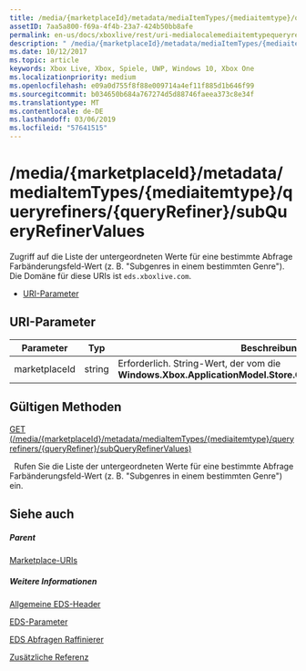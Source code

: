 ```yaml
---
title: /media/{marketplaceId}/metadata/mediaItemTypes/{mediaitemtype}/queryrefiners/{queryRefiner}/subQueryRefinerValues
assetID: 7aa5a800-f69a-4f4b-23a7-424b50bb8afe
permalink: en-us/docs/xboxlive/rest/uri-medialocalemediaitemtypequeryrefinersubqueryrefinervalues.html
description: " /media/{marketplaceId}/metadata/mediaItemTypes/{mediaitemtype}/queryrefiners/{queryRefiner}/subQueryRefinerValues"
ms.date: 10/12/2017
ms.topic: article
keywords: Xbox Live, Xbox, Spiele, UWP, Windows 10, Xbox One
ms.localizationpriority: medium
ms.openlocfilehash: e09a0d755f8f88e009714a4ef11f885d1b646f99
ms.sourcegitcommit: b034650b684a767274d5d88746faeea373c8e34f
ms.translationtype: MT
ms.contentlocale: de-DE
ms.lasthandoff: 03/06/2019
ms.locfileid: "57641515"
---
```

# <a name="mediamarketplaceidmetadatamediaitemtypesmediaitemtypequeryrefinersqueryrefinersubqueryrefinervalues"></a>/media/{marketplaceId}/metadata/mediaItemTypes/{mediaitemtype}/queryrefiners/{queryRefiner}/subQueryRefinerValues
Zugriff auf die Liste der untergeordneten Werte für eine bestimmte Abfrage Farbänderungsfeld-Wert (z. B. "Subgenres in einem bestimmten Genre"). Die Domäne für diese URIs ist `eds.xboxlive.com`.
 
  * [URI-Parameter](#ID4EV)
 
<a id="ID4EV"></a>

 
## <a name="uri-parameters"></a>URI-Parameter
 
| Parameter| Typ| Beschreibung| 
| --- | --- | --- | 
| marketplaceId| string| Erforderlich. String-Wert, der vom die <b>Windows.Xbox.ApplicationModel.Store.Configuration.MarketplaceId</b>.| 
  
<a id="ID4EWB"></a>

 
## <a name="valid-methods"></a>Gültigen Methoden

[GET (/media/{marketplaceId}/metadata/mediaItemTypes/{mediaitemtype}/queryrefiners/{queryRefiner}/subQueryRefinerValues)](uri-medialocalemediaitemtypequeryrefinersubqueryrefinervaluesget.md)

&nbsp;&nbsp;Rufen Sie die Liste der untergeordneten Werte für eine bestimmte Abfrage Farbänderungsfeld-Wert (z. B. "Subgenres in einem bestimmten Genre") ein. 
 
<a id="ID4EAC"></a>

 
## <a name="see-also"></a>Siehe auch
 
<a id="ID4ECC"></a>

 
##### <a name="parent"></a>Parent 

[Marketplace-URIs](atoc-reference-marketplace.md)

  
<a id="ID4EMC"></a>

 
##### <a name="further-information"></a>Weitere Informationen 

[Allgemeine EDS-Header](../../additional/edscommonheaders.md)

 [EDS-Parameter](../../additional/edsparameters.md)

 [EDS Abfragen Raffinierer](../../additional/edsqueryrefiners.md)

 [Zusätzliche Referenz](../../additional/atoc-xboxlivews-reference-additional.md)

   